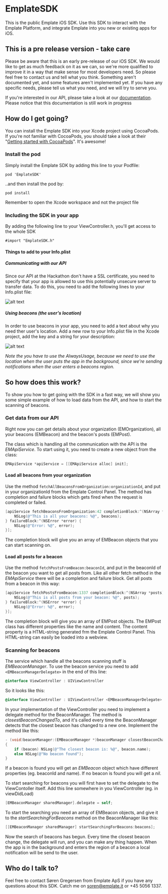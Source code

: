 # EmplateSDK

This is the public Emplate iOS SDK. Use this SDK to interact with the Emplate Platform, and integrate Emplate into you new or existing apps for iOS.

## This is a pre release version - take care
Please be aware that this is an early pre-release of our iOS SDK. We would like to get as much feedback on it as we can, so we're more qualified to improve it in a way that make sense for most developers need. So please feel free to contact us and tell what you think.
Something aren't documented yet, and some features aren't implemented yet. If you have any specific needs, please tell us what you need, and we will try to serve you.

If you're interested in our API, please take a look at our [documentation](http://docs.emplateapiversion2.apiary.io). Please notice that this documentation is still work in progress

## How do I get going?
You can install the Emplate SDK into your Xcode project using CocoaPods. If you're not familiar with CocoaPods, you should take a look at their "[Getting started with CocoaPods](https://guides.cocoapods.org/using/getting-started.html)". It's awesome!

### Install the pod
Simply install the Emplate SDK by adding this line to your Podfile:

`pod 'EmplateSDK'`

..and then install the pod by:

`pod install`

Remember to open the Xcode workspace and not the project file

### Including the SDK in your app
By adding the following line to your ViewController.h, you'll get access to the whole SDK

`#import "EmplateSDK.h"`


#### Things to add to your Info.plist
##### Communicating with our API
Since our API at the Hackathon don't have a SSL certificate, you need to specify that your app is allowed to use this potentially unsecure server to transfer data. To do this, you need to add the following lines to your Info.plist file:

![alt text](https://dl.dropboxusercontent.com/u/2618630/EmplateSDK/NSAppTransportSecurity.png "NSAppTransportSecurity")

##### Using beacons (the user's location)
In order to use beacons in your app, you need to add a text about why you need ther user's location. Add a new row to your Info.plist file in the Xcode project, add the key and a string for your description:

![alt text](https://dl.dropboxusercontent.com/u/2618630/EmplateSDK/UserLocation.png "UserLocation")

_Note the you have to use the AlwaysUsage, because we need to use the location when the user puts the app in the background, since we're sending notifications when the user enters a beacons region._

## So how does this work?
To show you how to get going with the SDK in a fast way, we will show you some simple example of how to load data from the API, and how to start the scanning of beacons.

### Get data from our API
Right now you can get details about your organization (EMOrganization), all your beacons (EMBeacon) and the beacon's posts (EMPost).

The class which is handling all the communication with the API is the _EMApiService_. To start using it, you need to create a new object from the class:

``` objective-c
EMApiService *apiService = [[EMApiService alloc] init];
```

#### Load all beacons from your organization
Use the method `fetchAllBeaconsFromOrganization:organizationId`, and put in your organizationId from the Emplate Control Panel. The method has completion and failure blocks which gets fired when the request is completed or failed.

``` objective-c
[apiService fetchBeaconsFromOrganization:42 completionBlock:^(NSArray *beacons) {
    NSLog(@"This is all your beacons: %@", beacons);
} failureBlock:^(NSError *error) {
    NSLog(@"Error: %@", error);
}];
```

The completion block will give you an array of EMBeacon objects that you can start scanning on.

#### Load all posts for a beacon
Use the method `fetchPostsFromBeacon:beaconId`, and put in the beaconId of the beacon you want to get all posts from. Like all other fetch method in the _EMApiService_ there will be a completion and failure block. Get all posts from a beacon in this way:
``` objective-c
[apiService fetchPostsFromBeacon:1337 completionBlock:^(NSArray *posts) {
    NSLog(@"This is all posts from your beacon: %@", posts);
} failureBlock:^(NSError *error) {
    NSLog(@"Error: %@", error);
}];
```

The completion block will give you an array of EMPost objects. The EMPost class has different properties like the name and content. The content property is a HTML-string generated frm the Emplate Control Panel. This HTML-string can easily be loaded into a webview.

### Scanning for beacons
The service which handle all the beacons scanning stuff is _EMBeaconManager_. To use the beacon service you need to add `<EMBeaconManagerDelegate>` in the end of this line:

``` objective-c
@interface ViewController : UIViewController
```
So it looks like this:
``` objective-c
@interface ViewController : UIViewController <EMBeaconManagerDelegate>
```

In your implementation of the ViewController you need to implement a delegate method for the BeaconManager. The method is _closestBeaconChangedTo_, and it's called every time the BeaconManager detects that the closest beacon has changed to a new one. Implement the method like this:

``` objective-c
- (void)beaconManager:(EMBeaconManager *)beaconManager closestBeaconChangedTo:(EMBeacon *)beacon
{
    if (beacon) NSLog(@"The closest beacon is: %@", beacon.name);
    else NSLog(@"No beacon found");
}
```

If a beacon is found you will get an _EMBeacon_ object which have different properties (eg. beaconId and name). If no beacon is found you will get a _nil_.

To start searching for beacons you will first have to set the delegate to the ViewContoller itself. Add this line somewhere in you ViewController (eg. in viewDidLoad)
``` objective-c
[EMBeaconManager sharedManager].delegate = self;
```

To start the searching you need an array of EMBeacon objects, and give it to the _startSearchingForBeacons_ method on the BeaconManager like this:
``` objective-c
[[EMBeaconManager sharedManager] startSearchingForBeacons:beacons];
```

Now the search of beacons has begun. Every time the closest beacon change, the delegate will run, and you can make any thing happen. When the app is in the background and enters the region of a beacon a local notification will be send to the user.

## Who do I talk to?
Feel free to contact Søren Gregersen from Emplate ApS if you have any questions about this SDK. Catch me on soren@emplate.it or +45 5056 1337.
